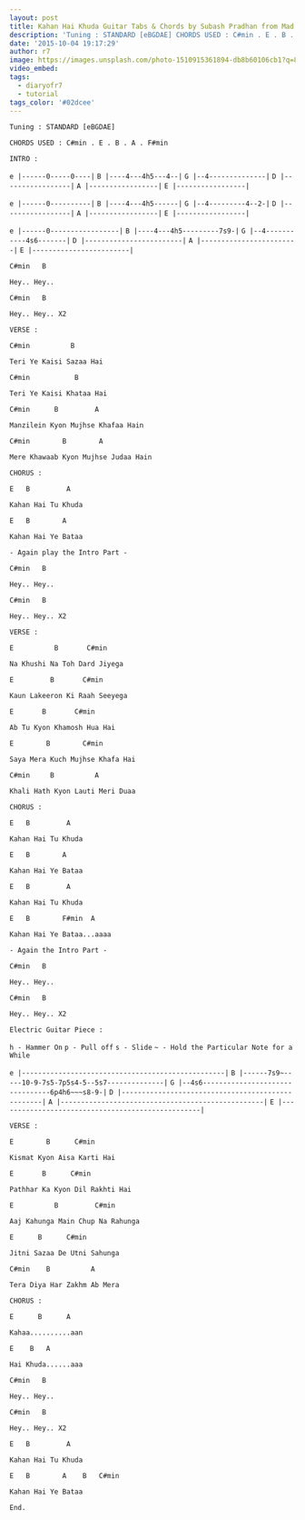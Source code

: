 ```yaml
---
layout: post
title: Kahan Hai Khuda Guitar Tabs & Chords by Subash Pradhan from Mad About Dance
description: 'Tuning : STANDARD [eBGDAE] CHORDS USED : C#min . E . B . A . F#min INTRO : e |------0-----0----|B |----4---4h5---4--|G |--4--------------|D |------...'
date: '2015-10-04 19:17:29'
author: r7
image: https://images.unsplash.com/photo-1510915361894-db8b60106cb1?q=80&w=2940&auto=format&fit=crop&ixlib=rb-4.1.0&ixid=M3wxMjA3fDB8MHxwaG90by1wYWdlfHx8fGVufDB8fHx8fA%3D%3D
video_embed:
tags:
  - diaryofr7
  - tutorial
tags_color: '#02dcee'
---
```

`Tuning : STANDARD [eBGDAE]`

`CHORDS USED : C#min . E . B . A . F#min`

`INTRO :`

`e |------0-----0----|`
`B |----4---4h5---4--|`
`G |--4--------------|`
`D |-----------------|`
`A |-----------------|`
`E |-----------------|`

`e |------0----------|`
`B |----4---4h5------|`
`G |--4---------4--2-|`
`D |-----------------|`
`A |-----------------|`
`E |-----------------|`

`e |------0-----------------|`
`B |----4---4h5---------7s9-|`
`G |--4-----------4s6-------|`
`D |------------------------|`
`A |------------------------|`
`E |------------------------|`

`C#min   B`

```
Hey.. Hey..
```

`C#min   B`

```
Hey.. Hey.. X2
```

`VERSE :`

```
C#min          B
```

`Teri Ye Kaisi Sazaa Hai`

```
C#min           B
```

`Teri Ye Kaisi Khataa Hai`

```
C#min      B         A
```

`Manzilein Kyon Mujhse Khafaa Hain`

```
C#min        B        A
```

`Mere Khawaab Kyon Mujhse Judaa Hain`

`CHORUS :`

```
E   B         A
```

`Kahan Hai Tu Khuda`

```
E   B        A
```

`Kahan Hai Ye Bataa`

`- Again play the Intro Part -`

`C#min   B`

```
Hey.. Hey..
```

`C#min   B`

```
Hey.. Hey.. X2
```

`VERSE :`

```
E          B       C#min
```

`Na Khushi Na Toh Dard Jiyega`

```
E         B       C#min
```

`Kaun Lakeeron Ki Raah Seeyega`

```
E       B       C#min
```

`Ab Tu Kyon Khamosh Hua Hai`

```
E        B        C#min
```

`Saya Mera Kuch Mujhse Khafa Hai`

```
C#min     B          A
```

`Khali Hath Kyon Lauti Meri Duaa`

`CHORUS :`

```
E   B         A
```

`Kahan Hai Tu Khuda`

```
E   B        A
```

`Kahan Hai Ye Bataa`

```
E   B         A
```

`Kahan Hai Tu Khuda`

```
E   B        F#min  A
```

`Kahan Hai Ye Bataa...aaaa`

`- Again the Intro Part -`

`C#min   B`

```
Hey.. Hey..
```

`C#min   B`

```
Hey.. Hey.. X2
```

`Electric Guitar Piece :`

`h - Hammer On`
`p - Pull off`
`s - Slide`
`~ - Hold the Particular Note for a While`

`e |--------------------------------------------------|`
`B |------7s9~-----10-9-7s5-7p5s4-5--5s7--------------|`
`G |--4s6--------------------------------6p4h6~~~s8-9-|`
`D |--------------------------------------------------|`
`A |--------------------------------------------------|`
`E |--------------------------------------------------|`

`VERSE :`

```
E        B      C#min
```

`Kismat Kyon Aisa Karti Hai`

```
E       B      C#min
```

`Pathhar Ka Kyon Dil Rakhti Hai`

```
E          B         C#min
```

`Aaj Kahunga Main Chup Na Rahunga`

```
E      B      C#min
```

`Jitni Sazaa De Utni Sahunga`

```
C#min    B          A
```

`Tera Diya Har Zakhm Ab Mera`

`CHORUS :`

```
E      B      A
```

`Kahaa..........aan`

```
E    B   A
```

`Hai Khuda......aaa`

`C#min   B`

```
Hey.. Hey..
```

`C#min   B`

```
Hey.. Hey.. X2
```

```
E   B         A
```

`Kahan Hai Tu Khuda`

```
E   B        A    B   C#min
```

`Kahan Hai Ye Bataa`

`End.`
